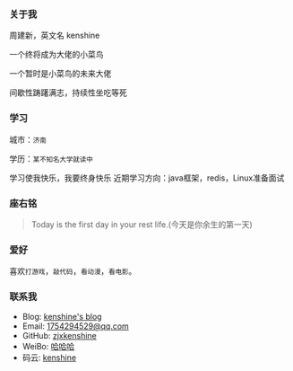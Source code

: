 ### 关于我

周建新，英文名 kenshine

一个终将成为大佬的小菜鸟

一个暂时是小菜鸟的未来大佬

间歇性踌躇满志，持续性坐吃等死

### 学习

城市：`济南`

学历：`某不知名大学就读中`

学习使我快乐，我要终身快乐
近期学习方向：java框架，redis，Linux准备面试

### 座右铭
> Today is the first day in your rest life.(今天是你余生的第一天)

### 爱好

喜欢`打游戏`，`敲代码`，`看动漫`，`看电影`。

### 联系我
* Blog: [kenshine's blog](https://zjxkenshine.github.io "程序人生")
* Email: 1754294529@qq.com
* GitHub: [zjxkenshine](https://github.com/zjxkenshine)
* WeiBo: [哈哈哈](http://weibo.com/3807155334)
* 码云: [kenshine](https://gitee.com/zjxkenshine)

